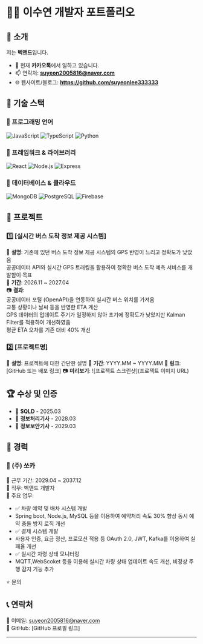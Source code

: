 # 🧑‍💻 이수연 개발자 포트폴리오

## 👋 소개
저는 **벡앤드**입니다. 

- 🔭 현재 **카카오톡**에서 일하고 있습니다.
- 📫 연락처: **suyeon2005816@naver.com**
- 🌐 웹사이트/블로그: **https://github.com/suyeonlee333333**

## 🚀 기술 스택

### 🔹 프로그래밍 언어
![JavaScript](https://img.shields.io/badge/JavaScript-F7DF1E?style=for-the-badge&logo=javascript&logoColor=black)
![TypeScript](https://img.shields.io/badge/TypeScript-007ACC?style=for-the-badge&logo=typescript&logoColor=white)
![Python](https://img.shields.io/badge/Python-3776AB?style=for-the-badge&logo=python&logoColor=white)

### 🔹 프레임워크 & 라이브러리
![React](https://img.shields.io/badge/React-61DAFB?style=for-the-badge&logo=react&logoColor=black)
![Node.js](https://img.shields.io/badge/Node.js-339933?style=for-the-badge&logo=nodedotjs&logoColor=white)
![Express](https://img.shields.io/badge/Express-000000?style=for-the-badge&logo=express&logoColor=white)

### 🔹 데이터베이스 & 클라우드
![MongoDB](https://img.shields.io/badge/MongoDB-47A248?style=for-the-badge&logo=mongodb&logoColor=white)
![PostgreSQL](https://img.shields.io/badge/PostgreSQL-336791?style=for-the-badge&logo=postgresql&logoColor=white)
![Firebase](https://img.shields.io/badge/Firebase-FFCA28?style=for-the-badge&logo=firebase&logoColor=black)

## 💼 프로젝트

### 1️⃣ [실시간 버스 도착 정보 제공 시스템]  
📌 **설명**: 기존에 있던 버스 도착 정보 제공 시스템의 GPS 반영이 느리고 정확도가 낮았음  
공공데이터 API와 실시간 GPS 트래킹을 활용하여 정확한 버스 도착 예측 서비스를 개발함이 목표   
📆 **기간**: 2026.11 ~ 2027.04  
📷 **결과**:  
공공데이터 포털 (OpenAPI)을 연동하여 실시간 버스 위치를 가져옴  
교통 상황이나 날씨 등을 반영한 ETA 계산  
GPS 데이터의 업데이트 주기가 일정하지 않아 초기에 정확도가 낮았지만 Kalman Filter를 적용하여 개선하였음  
평균 ETA 오차를 기존 대비 40% 개선  

### 2️⃣ [프로젝트명]
📌 **설명**: 프로젝트에 대한 간단한 설명
📆 **기간**: YYYY.MM ~ YYYY.MM
🔗 **링크**: [GitHub 또는 배포 링크]
📷 **미리보기**:
![프로젝트 스크린샷](프로젝트 이미지 URL)

## 🏆 수상 및 인증  
- 🏅 **SQLD** - 2025.03  
- 🏅 **정보처리기사** - 2028.03  
- 🏅 **정보보안기사** - 2029.03  

## 📜 경력  

### 🔹 (주) 쏘카  
📆 근무 기간: 2029.04 ~ 2037.12  
💼 직무: 벡앤드 개발자  
📌 주요 업무:  
- ✅ 차량 예약 및 배차 시스템 개발  
- Spring boot, Node.js, MySQL 등을 이용하여 예약처리 속도 30% 향상  동시 예약 충돌 방지 로직 개선  
- ✅ 결제 시스템 개발    
- 사용자 인증, 요금 정산, 프로모션 적용 등 OAuth 2.0, JWT, Kafka를 이용하여 실패율 개선  
- ✅ 실시간 차령 상태 모니터링  
- MQTT,WebScoket 등을 이용해 실시간 차량 상태 업데이트 속도 개선, 비정상 주행 감지 기능 추가  

⭐️ 문의  
## 📞 연락처  
📧 이메일: suyeon2005816@naver.com  
🐙 GitHub: [GitHub 프로필 링크]  

---
